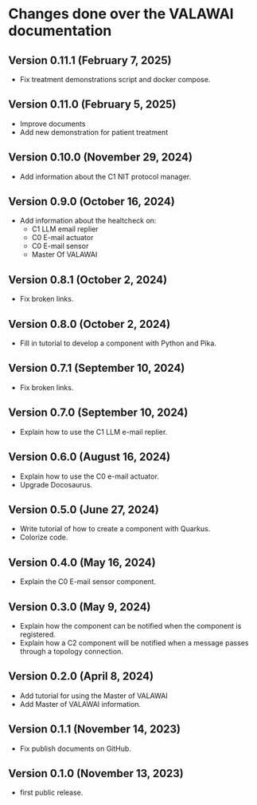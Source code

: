 # Changes done over the VALAWAI documentation


## Version 0.11.1 (February 7, 2025)

 - Fix treatment demonstrations script and docker compose.

 
## Version 0.11.0 (February 5, 2025)

 - Improve documents
 - Add new demonstration for patient treatment

 
## Version 0.10.0 (November 29, 2024)

 - Add information about the C1 NIT protocol manager.
 
 
## Version 0.9.0 (October 16, 2024)

 - Add information about the healtcheck on:
 	- C1 LLM email replier
 	- C0 E-mail actuator
 	- C0 E-mail sensor
 	- Master Of VALAWAI


## Version 0.8.1 (October 2, 2024)

 - Fix broken links.


## Version 0.8.0 (October 2, 2024)

 - Fill in tutorial to develop a component with Python and Pika.
 
 
## Version 0.7.1 (September 10, 2024)

 - Fix broken links.


## Version 0.7.0 (September 10, 2024)

 - Explain how to use the C1 LLM e-mail replier.
 

## Version 0.6.0 (August 16, 2024)

 - Explain how to use the C0 e-mail actuator.
 - Upgrade Docosaurus.


## Version 0.5.0 (June 27, 2024)

 - Write tutorial of how to create a component with Quarkus.
 - Colorize code.
 
 
## Version 0.4.0 (May 16, 2024)

 - Explain the C0 E-mail sensor component.
 

## Version 0.3.0 (May 9, 2024)
 
 - Explain how the component can be notified when the component is registered.
 - Explain how a C2 component will be notified when a message passes through a
  topology connection.
 

## Version 0.2.0 (April 8, 2024)

 - Add tutorial for using the Master of VALAWAI
 - Add Master of VALAWAI information.


## Version 0.1.1 (November 14, 2023)

- Fix publish documents on GitHub.


## Version 0.1.0 (November 13, 2023)

 - first public release.
